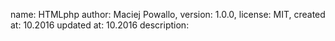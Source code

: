 name: HTMLphp
author: Maciej Powallo,
version: 1.0.0,
license: MIT,
created at: 10.2016
updated at: 10.2016
description: 